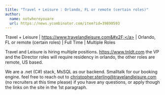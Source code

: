 ```yaml
---
title: "Travel + Leisure : Orlando, FL or remote (certain roles)"
author:
  name: notwhereyouare
  url: https://news.ycombinator.com/item?id=39898593
---
```

Travel + Leisure | <a href="https:&#x2F;&#x2F;www.travelandleisure.com&#x2F;" rel="nofollow">https:&#x2F;&#x2F;www.travelandleisure.com&#x2F;</a> | Orlando, FL or remote (certain roles) | Full Time | Multiple Roles

Travel and Leisure is hiring multiple positions. <a href="https:&#x2F;&#x2F;www.tnldt.com" rel="nofollow">https:&#x2F;&#x2F;www.tnldt.com</a> the VP and the Director roles will require residency in orlando, the other roles are remote, US based.

We are a .net (C#) stack, MsSQL as our backend. Smalltalk for our booking engine. feel free to reach out to christopher.sterling@travelandleisure.com (no recruiters at this time please) if you have any questions, or apply though the links on the site in the 1st paragraph.
